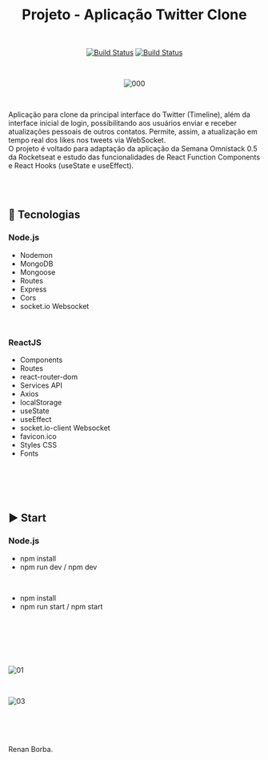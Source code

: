 <div align="center">

# Projeto - Aplicação Twitter Clone

</div>

<br>

<div align="center">

[![Build Status](https://img.shields.io/github/stars/RenanBorba/twitter-clone.svg)](https://github.com/RenanBorba/twitter-clone) [![Build Status](https://img.shields.io/github/forks/RenanBorba/twitter-clone.svg)](https://github.com/RenanBorba/twitter-clone)

</div>

<br>

<div align="center">

![000](https://user-images.githubusercontent.com/48495838/80153492-04c69a80-8594-11ea-94de-2a5552189088.jpg)

</div>

<br>


Aplicação para clone da principal interface do Twitter (Timeline), além da interface inicial de login, possibilitando aos usuários enviar e receber atualizações pessoais de outros contatos. Permite, assim, a atualização em tempo real dos likes nos tweets via WebSocket.<br>
O projeto é voltado para adaptação da aplicação da Semana Omnistack 0.5 da Rocketseat e estudo das funcionalidades de React Function Components e React Hooks (useState e useEffect).

<br><br>

## :rocket: Tecnologias
### Node.js
<ul>
  <li>Nodemon</li>  
  <li>MongoDB</li>
  <li>Mongoose</li>
  <li>Routes</li>
  <li>Express</li>
  <li>Cors</li> 
  <li>socket.io Websocket</li> 
</ul>

<br>

### ReactJS

<ul>
  <li>Components</li>  
  <li>Routes</li>
  <li>react-router-dom</li>
  <li>Services API</li>
  <li>Axios</li> 
  <li>localStorage</li> 
  <li>useState</li>
  <li>useEffect</li>
  <li>socket.io-client Websocket</li>
  <li>favicon.ico</li>
  <li>Styles CSS</li>
  <li>Fonts</li>
</ul>
<br>

<br><br>


## :arrow_forward: Start
### Node.js
<ul> 
  <li>npm install</li>
  <li>npm run dev / npm dev</li>
</ul>

<br>

<ul> 
  <li>npm install</li>
  <li>npm run start / npm start</li>
</ul>


<br><br><br>

 
<br>

![01](https://user-images.githubusercontent.com/48495838/76801247-05f5f200-67b4-11ea-8daa-c0904c335d25.PNG)

<br>

![03](https://user-images.githubusercontent.com/48495838/76801253-07bfb580-67b4-11ea-88e0-e2c2f36b8d02.PNG)

<br><br><br>

Renan Borba.
